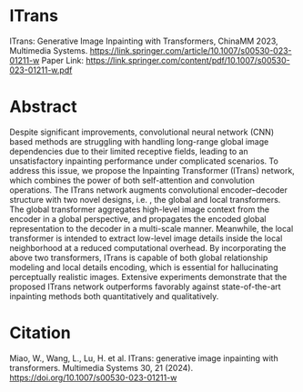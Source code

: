# ITrans
ITrans: Generative Image Inpainting with Transformers, ChinaMM 2023, Multimedia Systems. https://link.springer.com/article/10.1007/s00530-023-01211-w
Paper Link: https://link.springer.com/content/pdf/10.1007/s00530-023-01211-w.pdf

# Abstract
Despite significant improvements, convolutional neural network (CNN) based methods are struggling with handling long-range global image dependencies due to their limited receptive fields, leading to an unsatisfactory inpainting performance under complicated scenarios. To address this issue, we propose the Inpainting Transformer (ITrans) network, which combines the power of both self-attention and convolution operations. The ITrans network augments convolutional encoder–decoder structure with two novel designs, i.e. , the global and local transformers. The global transformer aggregates high-level image context from the encoder in a global perspective, and propagates the encoded global representation to the decoder in a multi-scale manner. Meanwhile, the local transformer is intended to extract low-level image details inside the local neighborhood at a reduced computational overhead. By incorporating the above two transformers, ITrans is capable of both global relationship modeling and local details encoding, which is essential for hallucinating perceptually realistic images. Extensive experiments demonstrate that the proposed ITrans network outperforms favorably against state-of-the-art inpainting methods both quantitatively and qualitatively.

# Citation
Miao, W., Wang, L., Lu, H. et al. ITrans: generative image inpainting with transformers. Multimedia Systems 30, 21 (2024). https://doi.org/10.1007/s00530-023-01211-w
